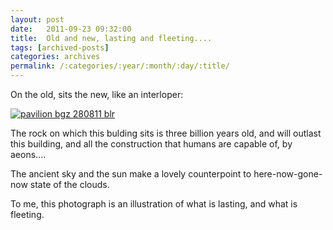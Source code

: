 ```yaml
---
layout: post
date:	2011-09-23 09:32:00
title:  Old and new, lasting and fleeting....
tags: [archived-posts]
categories: archives
permalink: /:categories/:year/:month/:day/:title/
---
```

On the old, sits the new, like an interloper:

<a href="http://s1142.photobucket.com/albums/n602/Deepapctrsglr/?action=view&amp;current=IMG_6589-3.jpg" target="_blank"><img src="http://i1142.photobucket.com/albums/n602/Deepapctrsglr/IMG_6589-3.jpg" border="0" alt="pavilion bgz 280811 blr"></a>


The rock on which this bulding sits is three billion years old, and will outlast this building, and all the construction that humans are capable of, by aeons....

The ancient sky and the sun make a lovely counterpoint to here-now-gone-now state of the clouds.

To me, this photograph is an illustration of what is lasting, and what is fleeting.
